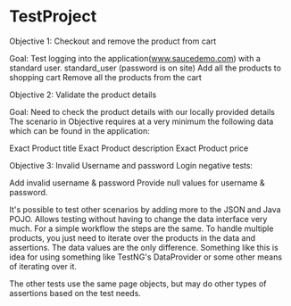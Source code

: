 # TestProject

Objective 1: Checkout and remove the product from cart

Goal: Test logging into the application(www.saucedemo.com) with a standard user.
standard_user (password is on site)
Add all the products to shopping cart
Remove all the products from the cart

Objective 2: Validate the product details

Goal: Need to check the product details with our locally provided details
The scenario in Objective requires at a very minimum the following data which can be found in the application:

Exact Product title
Exact Product description
Exact Product price


Objective 3: Invalid Username and password
Login negative tests:

Add invalid username & password
Provide null values for username & password.

It's possible to test other scenarios by adding more to the JSON and Java POJO. Allows testing without having to change the data interface very much.
For a simple workflow the steps are the same. To handle multiple products, you just need to iterate over the products in the data and assertions. The data values are the only difference. Something like this is idea for using something like TestNG's DataProvider or some other means of iterating over it.

The other tests use the same page objects, but may do other types of assertions based on the test needs.
